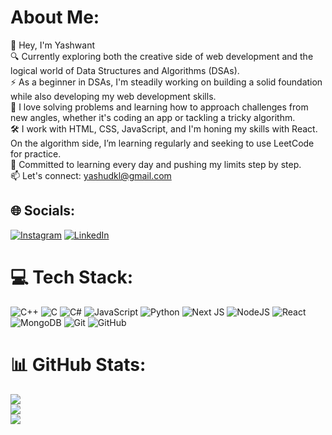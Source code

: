 #  About Me:
👋 Hey, I'm Yashwant<br>🔍 Currently exploring both the creative side of web development and the logical world of Data Structures and Algorithms (DSAs).<br>⚡ As a beginner in DSAs, I'm steadily working on building a solid foundation while also developing my web development skills.<br>🧠 I love solving problems and learning how to approach challenges from new angles, whether it's coding an app or tackling a tricky algorithm.<br>🛠️ I work with HTML, CSS, JavaScript, and I'm honing my skills with React. On the algorithm side, I’m learning regularly and seeking to use LeetCode for practice.<br>🌱 Committed to learning every day and pushing my limits step by step.<br>📫 Let's connect: yashudkl@gmail.com


## 🌐 Socials:
[![Instagram](https://img.shields.io/badge/Instagram-%23E4405F.svg?logo=Instagram&logoColor=white)](https://instagram.com/yashu__dkl) [![LinkedIn](https://img.shields.io/badge/LinkedIn-%230077B5.svg?logo=linkedin&logoColor=white)](https://linkedin.com/in/yashwant-dhakal-225060327) 

# 💻 Tech Stack:
![C++](https://img.shields.io/badge/c++-%2300599C.svg?style=for-the-badge&logo=c%2B%2B&logoColor=white) ![C](https://img.shields.io/badge/c-%2300599C.svg?style=for-the-badge&logo=c&logoColor=white) ![C#](https://img.shields.io/badge/c%23-%23239120.svg?style=for-the-badge&logo=csharp&logoColor=white) ![JavaScript](https://img.shields.io/badge/javascript-%23323330.svg?style=for-the-badge&logo=javascript&logoColor=%23F7DF1E) ![Python](https://img.shields.io/badge/python-3670A0?style=for-the-badge&logo=python&logoColor=ffdd54) ![Next JS](https://img.shields.io/badge/Next-black?style=for-the-badge&logo=next.js&logoColor=white) ![NodeJS](https://img.shields.io/badge/node.js-6DA55F?style=for-the-badge&logo=node.js&logoColor=white) ![React](https://img.shields.io/badge/react-%2320232a.svg?style=for-the-badge&logo=react&logoColor=%2361DAFB) ![MongoDB](https://img.shields.io/badge/MongoDB-%234ea94b.svg?style=for-the-badge&logo=mongodb&logoColor=white) ![Git](https://img.shields.io/badge/git-%23F05033.svg?style=for-the-badge&logo=git&logoColor=white) ![GitHub](https://img.shields.io/badge/github-%23121011.svg?style=for-the-badge&logo=github&logoColor=white)
# 📊 GitHub Stats:
![](https://github-readme-stats.vercel.app/api?username=yashudkl&theme=dark&hide_border=false&include_all_commits=true&count_private=true)<br/>
![](https://github-readme-streak-stats.herokuapp.com/?user=yashudkl&theme=dark&hide_border=false)<br/>
![](https://github-readme-stats.vercel.app/api/top-langs/?username=yashudkl&theme=dark&hide_border=false&include_all_commits=true&count_private=true&layout=compact)

<!-- Proudly created with GPRM ( https://gprm.itsvg.in ) -->
